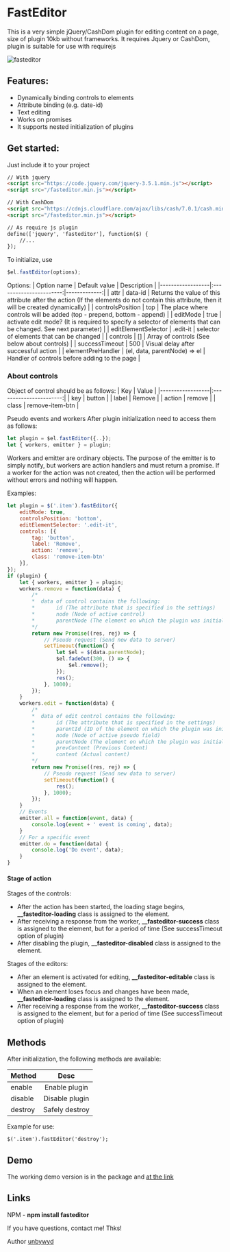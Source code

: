 


# FastEditor
This is a very simple jQuery/CashDom plugin for editing content on a page, size of plugin 10kb without frameworks.
It requires Jquery or CashDom, plugin is suitable for use with requirejs

![fasteditor](https://ungic.com/fasteditor/fasteditor.jpg)

## Features:
* Dynamically binding controls to elements
* Attribute binding (e.g. date-id)
* Text editing
* Works on promises
* It supports nested initialization of plugins

## Get started:

Just include it to your project
```html
// With jquery
<script src="https://code.jquery.com/jquery-3.5.1.min.js"></script>
<script src="/fasteditor.min.js"></script>

// With CashDom
<script src="https://cdnjs.cloudflare.com/ajax/libs/cash/7.0.1/cash.min.js"></script>
<script src="/fasteditor.min.js"></script>

// As require js plugin
define(['jquery', 'fasteditor'], function($) {
    //...
});
```
To initialize, use
```javascript
$el.fastEditor(options);
```
Options:
| Option name      |      Default value      |  Description |
|------------------|:-----------------------:|-------------:|
| attr                | data-id | Returns the value of this attribute after the action (If the elements do not contain this attribute, then it will be created dynamically)                      |
| controlsPosition    | top     |   The place where controls will be added (top - prepend, bottom - append) |
| editMode            | true    |  activate edit mode? (It is required to specify a selector of elements that can be changed. See next parameter) |
| editElementSelector | .edit-it | selector of elements that can be changed |
| controls | [] | Array of controls (See below about controls) |
| successTimeout | 500 | Visual delay after successful action |
| elementPreHandler | (el, data, parentNode) => el | Handler of controls before adding to the page |

### About controls

Object of control should be as follows:
| Key              |      Value              |
|------------------|:-----------------------:|
| key | button |
| label | Remove |
| action | remove |
| class | remove-item-btn |


Pseudo events and workers
After plugin initialization need to access them as follows:
```javascript
let plugin = $el.fastEditor({..});
let { workers, emitter } = plugin;
```

Workers and emitter are ordinary objects. The purpose of the emitter is to simply notify, but workers are action handlers and must return a promise. If a worker for the action was not created, then the action will be performed without errors and nothing will happen.


Examples:
```javascript
let plugin = $('.item').fastEditor({
    editMode: true,
    controlsPosition: 'bottom',
    editElementSelector: '.edit-it',
    controls: [{
        tag: 'button',
        label: 'Remove',
        action: 'remove',
        class: 'remove-item-btn'
    }],
});
if (plugin) {
    let { workers, emitter } = plugin;
    workers.remove = function(data) {
        /*
        *  data of control contains the following:
        *       id (The attribute that is specified in the settings)
        *       node (Node of active control)
        *       parentNode (The element on which the plugin was initialized)
        */
        return new Promise((res, rej) => {
            // Pseudo request (Send new data to server)
            setTimeout(function() {
                let $el = $(data.parentNode);
                $el.fadeOut(300, () => {
                    $el.remove();
                });
                res();
            }, 1000);
        });
    }
    workers.edit = function(data) {
        /*
        *  data of edit control contains the following:
        *       id (The attribute that is specified in the settings)
        *       parentId (ID of the element on which the plugin was initialized)
        *       node (Node of active pseudo field)
        *       parentNode (The element on which the plugin was initialized)
        *       prevContent (Previous Content)
        *       content (Actual content)
        */
        return new Promise((res, rej) => {
            // Pseudo request (Send new data to server)
            setTimeout(function() {
                res();
            }, 1000);
        });
    }
    // Events
    emitter.all = function(event, data) {
        console.log(event + ' event is coming', data);
    }
    // For a specific event
    emitter.do = function(data) {
        console.log('Do event', data);
    }
}
```

#### Stage of action
Stages of the controls:
* After the action has been started, the loading stage begins, **__fasteditor-loading** class is assigned to the element.
* After receiving a response from the worker, **__fasteditor-success**  class is assigned to the element, but for a period of time (See successTimeout option of plugin)
* After disabling the plugin, **__fasteditor-disabled**  class is assigned to the element.

Stages of the editors:
* After an element is activated for editing, **__fasteditor-editable** class is assigned to the element.
* When an element loses focus and changes have been made, **__fasteditor-loading** class is assigned to the element.
* After receiving a response from the worker, **__fasteditor-success**  class is assigned to the element, but for a period of time (See successTimeout option of plugin)

## Methods

After initialization, the following methods are available:

| Method           |  Desc           |
|------------------|:---------------:|
| enable           |  Enable plugin  |
| disable          |  Disable plugin |
| destroy          |  Safely destroy |

Example for use:

```
$('.item').fastEditor('destroy');
```

## Demo
The working demo version is in the package and [at the link](https://ungic.com/fasteditor/)

## Links

NPM - **npm install fasteditor**

If you have questions, contact me! Thks!

Author [unbywyd](https://unbywyd.com)
